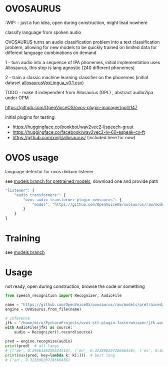 # OVOSAURUS

:WIP: - just a fun idea, open during construction, might lead nowhere


classify language from spoken audio

OVOSAURUS turns an audio classification problem into a text classification problem, allowing for new models to be quickly trained on limited data for different language combinations on demand

1 - turn audio into a sequence of IPA phonemes, initial implementation uses Allosaurus, this step is lang agnostic (240 different phonemes)

2 - train a classic machine learning classifier on the phonemes (initial dataset [allosaurusVoxLingua_v0.1.csv](https://github.com/OpenVoiceOS/ovos-datasets/blob/master/text/allosaurusVoxLingua_v0.1.csv))


TODO - make it independent from Allosaurus (GPL) , abstract audio2ipa under OPM

https://github.com/OpenVoiceOS/ovos-plugin-manager/pull/147

initial plugins for testing:

- https://huggingface.co/bookbot/wav2vec2-ljspeech-gruut
- https://huggingface.co/facebook/wav2vec2-lv-60-espeak-cv-ft
- https://github.com/xinjli/allosaurus/   (included here for now)

# OVOS usage

language detector for ovos dinkum listener

see [models branch for pretrained models](https://github.com/OpenVoiceOS/ovosaurus/tree/models/pretrained), download one and provide path


```javascript
"listener": {
    "audio_transformers": {
        "ovos-audio-transformer-plugin-ovosaurus": {
            "model": "https://github.com/OpenVoiceOS/ovosaurus/raw/models/pretrained/svc_de_en_es_fi_fr_pt.pkl"
        }
    }
}
```

# Training

see [models branch](https://github.com/OpenVoiceOS/ovosaurus/tree/models#training)

# Usage

not ready, open during construction, browse the code or something

```python
from speech_recognition import Recognizer, AudioFile

name = "https://github.com/OpenVoiceOS/ovosaurus/raw/models/pretrained/svc_de_en_es_fi_fr_pt.pkl"
engine = OVOSaurus.from_file(name)

# inference
jfk = "/home/miro/PycharmProjects/ovos-stt-plugin-fasterwhisper/jfk.wav"
with AudioFile(jfk) as source:
    audio = Recognizer().record(source)

pred = engine.recognize(audio)
print(pred)  # all langs
# [('de', 0.2966126259614516), ('en', 0.32389020726666456), ('es', 0.07285172650618475), ('fi', 0.09471670467904182), ('fr', 0.08266133731016057), ('pt', 0.12926739827649664)]
print(max(pred, key=lambda k: k[1]))  # best lang
# ('en', 0.32389020726666456)
```
